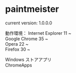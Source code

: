 paintmeister
============

current version: 
1.0.0.0

動作環境：
Internet Explorer 11 ~  
Google Chrome 35 ~  
Opera 22 ~  
Firefox 30 ~  

Windows ストアアプリ  
ChromeApps  

